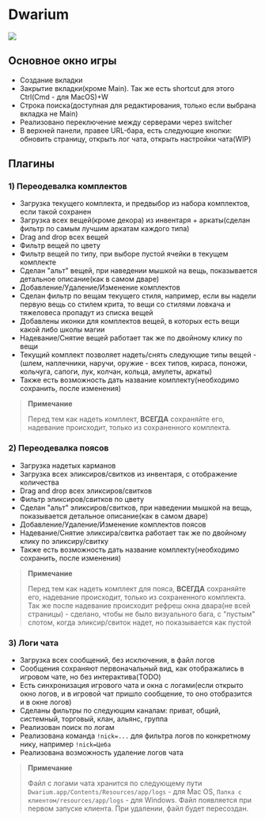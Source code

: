 # Dwarium


![](https://i.ibb.co/wrpfdqp/slide-1-1.jpg)

## Основное окно игры 
- Создание вкладки
- Закрытие вкладки(кроме Main). Так же есть shortcut для этого Ctrl(Cmd - для MacOS)+W
- Строка поиска(доступная для редактирования, только если выбрана вкладка не Main)
- Реализовано переключение между серверами через switcher
- В верхней панели, правее URL-бара, есть следующие кнопки: обновить страницу, открыть лог чата, открыть настройки чата(WIP)

## Плагины

### 1) Переодевалка комплектов
- Загрузка текущего комплекта, и предвыбор из набора комплектов, если такой сохранен
- Загрузка всех вещей(кроме декора) из инвентаря + аркаты(сделан фильтр по самым лучшим аркатам каждого типа)
- Drag and drop всех вещей
- Фильтр вещей по цвету
- Фильтр вещей по типу, при выборе пустой ячейки в текущем комплекте
- Сделан "альт" вещей, при наведении мышкой на вещь, показывается детальное описание(как в самом дваре)
- Добавление/Удаление/Изменение комплектов
- Сделан фильтр по вещам текущего стиля, например, если вы надели первую вещь со стилем крита, то вещи со стилями ловкача и тяжеловеса пропадут из списка вещей
- Добавлены иконки для комплектов вещей, в которых есть вещи какой либо школы магии
- Надевание/Снятие вещей работает так же по двойному клику по вещи
- Текущий комплект позволяет надеть/снять следующие типы вещей - (шлем, наплечники, наручи, оружие - всех типов, кираса, поножи, кольчуга, сапоги, лук, колчан, кольца, амулеты, аркаты)
- Также есть возможность дать название комплекту(необходимо сохранить, после изменения)

> **Примечание** 
>
> Перед тем как надеть комплект, **ВСЕГДА** сохраняйте его, надевание происходит, только из сохраненного комплекта.


### 2) Переодевалка поясов
- Загрузка надетых карманов
- Загрузка всех эликсиров/свитков из инвентаря, с отображение количества
- Drag and drop всех эликсиров/свитков
- Фильтр эликсиров/свитков по цвету
- Сделан "альт" эликсиров/свитков, при наведении мышкой на вещь, показывается детальное описание(как в самом дваре)
- Добавление/Удаление/Изменение комплектов поясов
- Надевание/Снятие эликсира/свитка работает так же по двойному клику по эликсиру/свитку
- Также есть возможность дать название комплекту(необходимо сохранить, после изменения)

> **Примечание**
> >
> Перед тем как надеть комплект для пояса, **ВСЕГДА** сохраняйте его, надевание происходит, только из сохраненного комплекта. Так же после надевание происходит рефреш окна двара(не всей страницы) - сделано, чтобы не было визуального бага, с "пустым" слотом, когда эликсир/свиток надет, но показывается как пустой

### 3) Логи чата
- Загрузка всех сообщений, без исключения, в файл логов
- Сообщения сохраняют первоначальный вид, как отображались в игровом чате, но без интерактива(TODO)
- Есть синхронизация игрового чата и окна с логами(если открыто окно логов, и в игровой чат пришло сообщение, то оно отобразится и в окне логов)
- Сделаны фильтры по следующим каналам: приват, общий, системный, торговый, клан, альянс, группа
- Реализован поиск по логам
- Реализована команда `!nick=...` для фильтра логов по конкретному нику, например `!nick=Цеба`
- Реализована возможность удаление логов чата

> **Примечание**
> >
> Файл с логами чата хранится по следующему пути `Dwarium.app/Contents/Resources/app/logs` - для Mac OS, `Папка с клиентом/resources/app/logs` - для Windows. Файл появляется при первом запуске клиента. При удалении, файл будет пересоздан.

